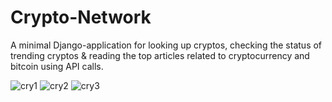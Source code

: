 # Crypto-Network
A minimal Django-application for looking up cryptos, checking the status of trending cryptos &amp; reading the top articles related to cryptocurrency and bitcoin using API calls.


![cry1](https://user-images.githubusercontent.com/71487701/115331515-ac7ca580-a1b3-11eb-9a55-63db59c876f2.PNG)
![cry2](https://user-images.githubusercontent.com/71487701/115331605-d46c0900-a1b3-11eb-8e25-fbd44ae20bd9.PNG)
![cry3](https://user-images.githubusercontent.com/71487701/115331622-da61ea00-a1b3-11eb-9f96-03a5478b36a3.PNG)

